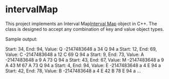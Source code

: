 # intervalMap
This project implements an Interval Map[Interval Map](https://docs.racket-lang.org/data/interval-map.html) object in C++. The class is designed to accept any combination of key and value object types.


Sample output:

Start: 34, End: 94, Value: Q
-2147483648 a
34 Q
94 a
Start: 12, End: 69, Value: C
-2147483648 a
12 C
69 Q
94 a
Start: 9, End: 73, Value: A
-2147483648 a
9 A
73 Q
94 a
Start: 43, End: 67, Value: M
-2147483648 a
9 A
43 M
67 A
73 Q
94 a
Start: 4, End: 94, Value: E
-2147483648 a
4 E
94 a
Start: 42, End: 78, Value: B
-2147483648 a
4 E
42 B
78 E
94 a
...
